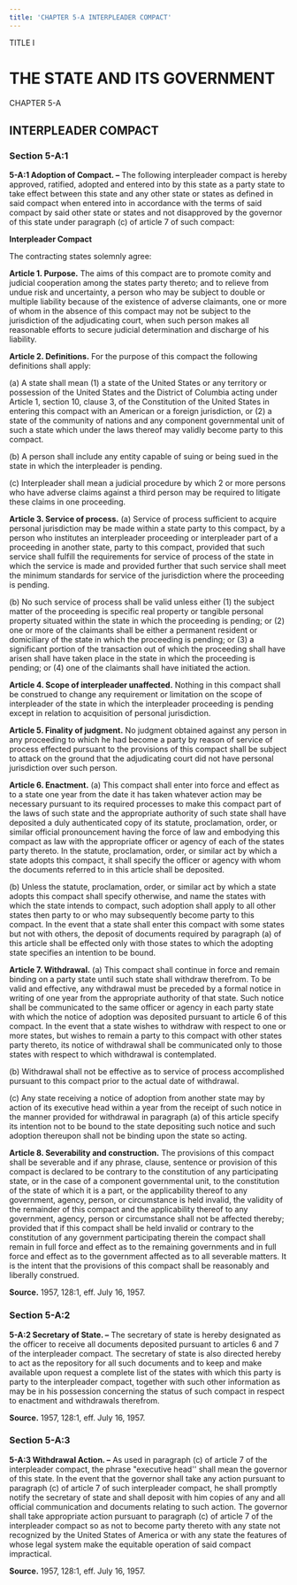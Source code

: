 ```yaml
---
title: 'CHAPTER 5-A INTERPLEADER COMPACT'
---
```


TITLE I
                                             
THE STATE AND ITS GOVERNMENT
============================

CHAPTER 5-A
                                             
INTERPLEADER COMPACT
--------------------

### Section 5-A:1

 **5-A:1 Adoption of Compact. –** The following interpleader compact
is hereby approved, ratified, adopted and entered into by this state as
a party state to take effect between this state and any other state or
states as defined in said compact when entered into in accordance with
the terms of said compact by said other state or states and not
disapproved by the governor of this state under paragraph (c) of article
7 of such compact:

**Interpleader Compact**


                                             
 The contracting states solemnly agree:
                                             
 **Article 1. Purpose.** The aims of this compact are to promote
comity and judicial cooperation among the states party thereto; and to
relieve from undue risk and uncertainty, a person who may be subject to
double or multiple liability because of the existence of adverse
claimants, one or more of whom in the absence of this compact may not be
subject to the jurisdiction of the adjudicating court, when such person
makes all reasonable efforts to secure judicial determination and
discharge of his liability.
                                             
 **Article 2. Definitions.** For the purpose of this compact the
following definitions shall apply:
                                             
 (a) A state shall mean (1) a state of the United States or any
territory or possession of the United States and the District of
Columbia acting under Article 1, section 10, clause 3, of the
Constitution of the United States in entering this compact with an
American or a foreign jurisdiction, or (2) a state of the community of
nations and any component governmental unit of such a state which under
the laws thereof may validly become party to this compact.
                                             
 (b) A person shall include any entity capable of suing or being
sued in the state in which the interpleader is pending.
                                             
 (c) Interpleader shall mean a judicial procedure by which 2 or
more persons who have adverse claims against a third person may be
required to litigate these claims in one proceeding.
                                             
 **Article 3. Service of process.** (a) Service of process sufficient
to acquire personal jurisdiction may be made within a state party to
this compact, by a person who institutes an interpleader proceeding or
interpleader part of a proceeding in another state, party to this
compact, provided that such service shall fulfill the requirements for
service of process of the state in which the service is made and
provided further that such service shall meet the minimum standards for
service of the jurisdiction where the proceeding is pending.
                                             
 (b) No such service of process shall be valid unless either (1)
the subject matter of the proceeding is specific real property or
tangible personal property situated within the state in which the
proceeding is pending; or (2) one or more of the claimants shall be
either a permanent resident or domiciliary of the state in which the
proceeding is pending; or (3) a significant portion of the transaction
out of which the proceeding shall have arisen shall have taken place in
the state in which the proceeding is pending; or (4) one of the
claimants shall have initiated the action.
                                             
 **Article 4. Scope of interpleader unaffected.** Nothing in this
compact shall be construed to change any requirement or limitation on
the scope of interpleader of the state in which the interpleader
proceeding is pending except in relation to acquisition of personal
jurisdiction.
                                             
 **Article 5. Finality of judgment.** No judgment obtained against
any person in any proceeding to which he had become a party by reason of
service of process effected pursuant to the provisions of this compact
shall be subject to attack on the ground that the adjudicating court did
not have personal jurisdiction over such person.
                                             
 **Article 6. Enactment.** (a) This compact shall enter into force
and effect as to a state one year from the date it has taken whatever
action may be necessary pursuant to its required processes to make this
compact part of the laws of such state and the appropriate authority of
such state shall have deposited a duly authenticated copy of its
statute, proclamation, order, or similar official pronouncement having
the force of law and embodying this compact as law with the appropriate
officer or agency of each of the states party thereto. In the statute,
proclamation, order, or similar act by which a state adopts this
compact, it shall specify the officer or agency with whom the documents
referred to in this article shall be deposited.
                                             
 (b) Unless the statute, proclamation, order, or similar act by
which a state adopts this compact shall specify otherwise, and name the
states with which the state intends to compact, such adoption shall
apply to all other states then party to or who may subsequently become
party to this compact. In the event that a state shall enter this
compact with some states but not with others, the deposit of documents
required by paragraph (a) of this article shall be effected only with
those states to which the adopting state specifies an intention to be
bound.
                                             
 **Article 7. Withdrawal.** (a) This compact shall continue in force
and remain binding on a party state until such state shall withdraw
therefrom. To be valid and effective, any withdrawal must be preceded by
a formal notice in writing of one year from the appropriate authority of
that state. Such notice shall be communicated to the same officer or
agency in each party state with which the notice of adoption was
deposited pursuant to article 6 of this compact. In the event that a
state wishes to withdraw with respect to one or more states, but wishes
to remain a party to this compact with other states party thereto, its
notice of withdrawal shall be communicated only to those states with
respect to which withdrawal is contemplated.
                                             
 (b) Withdrawal shall not be effective as to service of process
accomplished pursuant to this compact prior to the actual date of
withdrawal.
                                             
 (c) Any state receiving a notice of adoption from another state
may by action of its executive head within a year from the receipt of
such notice in the manner provided for withdrawal in paragraph (a) of
this article specify its intention not to be bound to the state
depositing such notice and such adoption thereupon shall not be binding
upon the state so acting.
                                             
 **Article 8. Severability and construction.** The provisions of this
compact shall be severable and if any phrase, clause, sentence or
provision of this compact is declared to be contrary to the constitution
of any participating state, or in the case of a component governmental
unit, to the constitution of the state of which it is a part, or the
applicability thereof to any government, agency, person, or circumstance
is held invalid, the validity of the remainder of this compact and the
applicability thereof to any government, agency, person or circumstance
shall not be affected thereby; provided that if this compact shall be
held invalid or contrary to the constitution of any government
participating therein the compact shall remain in full force and effect
as to the remaining governments and in full force and effect as to the
government affected as to all severable matters. It is the intent that
the provisions of this compact shall be reasonably and liberally
construed.

**Source.** 1957, 128:1, eff. July 16, 1957.

### Section 5-A:2

 **5-A:2 Secretary of State. –** The secretary of state is hereby
designated as the officer to receive all documents deposited pursuant to
articles 6 and 7 of the interpleader compact. The secretary of state is
also directed hereby to act as the repository for all such documents and
to keep and make available upon request a complete list of the states
with which this party is party to the interpleader compact, together
with such other information as may be in his possession concerning the
status of such compact in respect to enactment and withdrawals
therefrom.

**Source.** 1957, 128:1, eff. July 16, 1957.

### Section 5-A:3

 **5-A:3 Withdrawal Action. –** As used in paragraph (c) of article 7
of the interpleader compact, the phrase "executive head'' shall mean the
governor of this state. In the event that the governor shall take any
action pursuant to paragraph (c) of article 7 of such interpleader
compact, he shall promptly notify the secretary of state and shall
deposit with him copies of any and all official communication and
documents relating to such action. The governor shall take appropriate
action pursuant to paragraph (c) of article 7 of the interpleader
compact so as not to become party thereto with any state not recognized
by the United States of America or with any state the features of whose
legal system make the equitable operation of said compact impractical.

**Source.** 1957, 128:1, eff. July 16, 1957.
